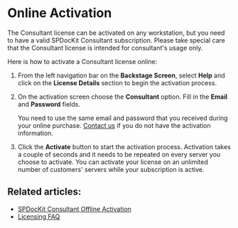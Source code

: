 # Online Activation

The Consultant license can be activated on any workstation, but you need to have a valid SPDocKit Consultant subscription. Please take special care that the Consultant license is intended for consultant's usage only. 

Here is how to activate a Consultant license online:

1. From the left navigation bar on the **Backstage Screen**, select **Help** and click on the **License Details** section to begin the activation process.
2. On the activation screen choose the **Consultant** option. Fill in the **Email** and **Password** fields.

   You need to use the same email and password that you received during your online purchase. [Contact us](https://www.syskit.com/company/contact-us/) if you do not have the activation information.

3. Click the **Activate** button to start the activation process. Activation takes a couple of seconds and it needs to be repeated on every server you choose to activate. You can activate your license on an unlimited number of customers' servers while your subscription is active.

## Related articles:

* [SPDocKit Consultant Offline Activation](offline-activation.md)
* [Licensing FAQ](activation-faq.md)

